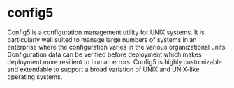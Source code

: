 config5
=======

Config5 is a configuration management utility for UNIX systems. It is particularly well suited to manage large numbers of systems in an enterprise where the configuration varies in the various organizational units. Configuration data can be verified before deployment which makes deployment more resilient to human errors. Config5 is highly customizable and extendable to support a broad variation of UNIX and UNIX-like operating systems. 